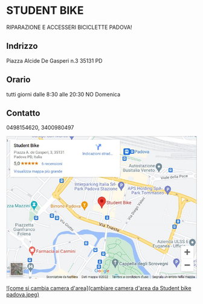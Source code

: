 # STUDENT BIKE 


RIPARAZIONE E ACCESSERI BICICLETTE PADOVA!


## Indrizzo
Piazza Alcide De Gasperi n.3 35131 PD


## Orario
tutti giorni dalle 8:30 alle 20:30 NO Domenica


## Contatto
0498154620, 3400980497


![address](map.jpg)


[![come si cambia camera d'area](cambiare camera d'area da Student bike padova.jpeg)](https://www.youtube.com/watch?v=RwD9H7xPb9c) 


